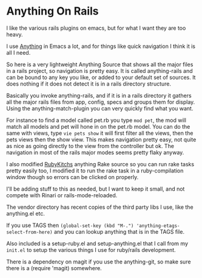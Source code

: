 Anything On Rails
==========

I like the various rails plugins on emacs, but for what I want they
are too heavy.

I use [Anything](http://www.emacswiki.org/emacs/Anything) in Emacs a
lot, and for things like quick navigation I think it is all I need.

So here is a very lightweight Anything Source that shows all the major
files in a rails project, so navigation is pretty easy. It is called
anything-rails and can be bound to any key you like, or added to
your default set of sources. It does nothing if it does not detect it
is in a rails directory structure.

Basically you invoke anything-rails, and if it is in a rails
directory it gathers all the major rails files from app, config, specs
and groups them for display. Using the anything-match-plugin you can
very quickly find what you want.

For instance to find a model called pet.rb you type `mod pet`, the mod will
match all models and pet will hone in on the pet.rb model. You can do
the same with views, type `vie pets show` it will first filter all the
views, then the pets views then the show view. This makes navigation
pretty easy, not quite as nice as going directly to the view from the
controller but ok. The navigation in most of the rails major modes
seems pretty flaky anyway.

I also modified [RubyKitchs](http://www.emacswiki.org/emacs/rubikitch)
anything Rake source so you can run rake tasks pretty easily too, I
modified it to run the rake task in a ruby-compilation window though
so errors can be clicked on properly.

I'll be adding stuff to this as needed, but I want to keep it small,
and not compete with Rinari or rails-mode-reloaded.

The vendor directory has recent copies of the third party libs I use,
like the anything.el etc.

If you use TAGS then 
`(global-set-key (kbd "M-.") 'anything-etags-select-from-here)` and you can lookup anything that is
in the TAGS file.

Also included is a setup-ruby.el and setup-anything.el that I call from my
`init.el` to setup the various things I use for ruby/rails development.

There is a dependency on magit if you use the anything-git, so make sure there is a 
 (require 'magit) somewhere.

